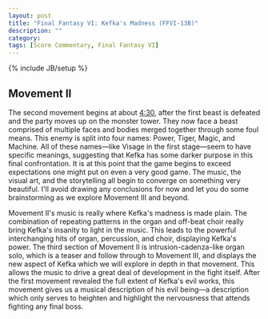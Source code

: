 ```yaml
---
layout: post
title: "Final Fantasy VI: Kefka's Madness (FFVI-13B)"
description: ""
category: 
tags: [Score Commentary, Final Fantasy VI]
---
```

{% include JB/setup %}

## Movement II

The second movement begins at about [4:30](http://youtu.be/JbXVNKtmWnc?t=4m30s), after the first beast is defeated and the party moves up on the monster tower. They now face a beast comprised of multiple faces and bodies merged together through some foul means. This enemy is split into four names: Power, Tiger, Magic, and Machine. All of these names—like Visage in the first stage—seem to have specific meanings, suggesting that Kefka has some darker purpose in this final confrontation. It is at this point that the game begins to exceed expectations one might put on even a very good game. The music, the visual art, and the storytelling all begin to converge on something very beautiful. I'll avoid drawing any conclusions for now and let you do some brainstorming as we explore Movement III and beyond.

Movement II's music is really where Kefka's madness is made plain. The combination of repeating patterns in the organ and off-beat choir really bring Kefka's insanity to light in the music. This leads to the powerful interchanging hits of organ, percussion, and choir, displaying Kefka's power. The third section of Movement II is intrusion-cadenza-like organ solo, which is a teaser and follow through to Movement III, and displays the new aspect of Kefka which we will explore in depth in that movement. This allows the music to drive a great deal of development in the fight itself. After the first movement revealed the full extent of Kefka's evil works, this movement gives us a musical description of his evil being—a description which only serves to heighten and highlight the nervousness that attends fighting any final boss.

